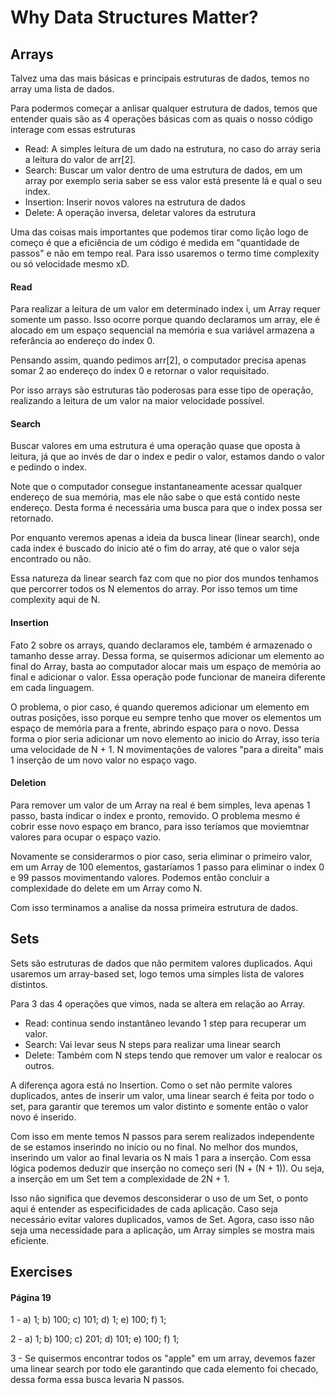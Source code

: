 # Why Data Structures Matter?

## Arrays

Talvez uma das mais básicas e principais estruturas de dados, temos no array uma lista de dados.

Para podermos começar a anlisar qualquer estrutura de dados, temos que entender quais são as 4 operações básicas com as quais o nosso código interage com essas estruturas
- Read: A simples leitura de um dado na estrutura, no caso do array seria a leitura do valor de arr[2].
- Search: Buscar um valor dentro de uma estrutura de dados, em um array por exemplo seria saber se ess valor está presente lá e qual o seu index.
- Insertion: Inserir novos valores na estrutura de dados
- Delete: A operação inversa, deletar valores da estrutura

Uma das coisas mais importantes que podemos tirar como lição logo de começo é que a eficiência de um código é medida em "quantidade de passos" e não em tempo real. Para isso usaremos o termo time complexity ou  só velocidade mesmo xD.

#### Read

Para realizar a leitura de um valor em determinado index i, um Array requer somente um passo. Isso ocorre porque quando declaramos um array, ele é alocado em um espaço sequencial na memória e sua variável armazena a referância ao endereço do index 0.

Pensando assim, quando pedimos arr[2], o computador precisa apenas somar 2 ao endereço do index 0 e retornar o valor requisitado.

Por isso arrays são estruturas tão poderosas para esse tipo de operação, realizando a leitura de um valor na maior velocidade possível.

#### Search

Buscar valores em uma estrutura é uma operação quase que oposta à leitura, já que ao invés de dar o index e pedir o valor, estamos dando o valor e pedindo o index.

Note que o computador consegue instantaneamente acessar qualquer endereço de sua memória, mas ele não sabe o que está contido neste endereço. Desta forma é necessária uma busca para que o index possa ser retornado.

Por enquanto veremos apenas a ideia da busca linear (linear search), onde cada index é buscado do inicio até o fim do array, até que o valor seja encontrado ou não.

Essa natureza da linear search faz com que no pior dos mundos tenhamos que percorrer todos os N elementos do array. Por isso temos um time complexity aqui de N.

#### Insertion

Fato 2 sobre os arrays, quando declaramos ele, também é armazenado o tamanho desse array. Dessa forma, se quisermos adicionar um elemento ao final do Array, basta ao computador alocar mais um espaço de memória ao final e adicionar o valor. Essa operação pode funcionar de maneira diferente em cada linguagem.

O problema, o pior caso, é quando queremos adicionar um elemento em outras posições, isso porque eu sempre tenho que mover os elementos um espaço de memória para a frente, abrindo espaço para o novo. Dessa forma o pior seria adicionar um novo elemento ao inicio do Array, isso teria uma velocidade de N + 1. N movimentações de valores "para a direita" mais 1 inserção de um novo valor no espaço vago.

#### Deletion

Para remover um valor de um Array na real é bem simples, leva apenas 1 passo, basta indicar o index e pronto, removido. O problema mesmo é cobrir esse novo espaço em branco, para isso teríamos que moviemtnar valores para ocupar o espaço vazio.

Novamente se considerarmos o pior caso, seria eliminar o primeiro valor, em um Array de 100 elementos, gastaríamos 1 passo para eliminar o index 0 e 99 passos movimentando valores. Podemos então concluir a complexidade do delete em um Array como N.

Com isso terminamos a analise da nossa primeira estrutura de dados.

## Sets

Sets são estruturas de dados que não permitem valores duplicados. Aqui usaremos um array-based set, logo temos uma simples lista de valores distintos.

Para 3 das 4 operações que vimos, nada se altera em relação ao Array.
- Read: continua sendo instantâneo levando 1 step para recuperar um valor.
- Search: Vai levar seus N steps para realizar uma linear search
- Delete: Também com N steps tendo que remover um valor e realocar os outros.

A diferença agora está no Insertion. Como o set não permite valores duplicados, antes de inserir um valor, uma linear search é feita por todo o set, para garantir que teremos um valor distinto e somente então o valor novo é inserido.

Com isso em mente temos N passos para serem realizados independente de se estamos inserindo no início ou no final. No melhor dos mundos, inserindo um valor ao final levaria os N mais 1 para a inserção. Com essa lógica podemos deduzir que inserção no começo seri (N + (N + 1)). Ou seja, a inserção em um Set tem a complexidade de 2N + 1.

Isso não significa que devemos desconsiderar o uso de um Set, o ponto aqui é entender as especificidades de cada aplicação. Caso seja necessário evitar valores duplicados, vamos de Set. Agora, caso isso não seja uma necessidade para a aplicação, um Array simples se mostra mais eficiente.

## Exercises

#### Página 19

1 - a) 1; b) 100; c) 101; d) 1; e) 100; f) 1;

2 - a) 1; b) 100; c) 201; d) 101; e) 100; f) 1;

3 - Se quisermos encontrar todos os "apple" em um array, devemos fazer uma linear search por todo ele garantindo que cada elemento foi checado, dessa forma essa busca levaria N passos.
